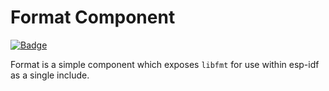 # Format Component

[![Badge](https://components.espressif.com/components/espp/format/badge.svg)](https://components.espressif.com/components/espp/format)

Format is a simple component which exposes `libfmt` for use within esp-idf as a
single include.

